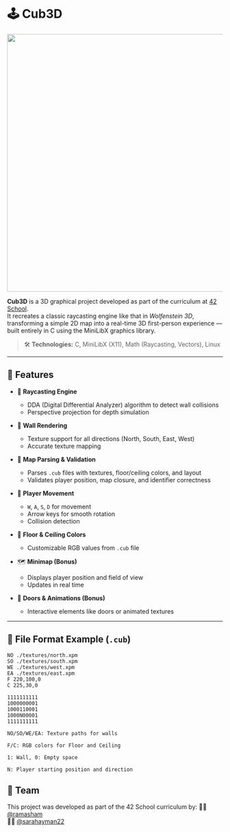 # 🕹️ Cub3D

<p align="center">
  <img src="https://github.com/user-attachments/assets/f6a32b7b-3b91-4875-97f5-afe998db44e5" width="600" />
</p>

**Cub3D** is a 3D graphical project developed as part of the curriculum at [42 School](https://42.fr/).  
It recreates a classic raycasting engine like that in *Wolfenstein 3D*, transforming a simple 2D map into a real-time 3D first-person experience — built entirely in C using the MiniLibX graphics library.

> 🛠️ **Technologies:** C, MiniLibX (X11), Math (Raycasting, Vectors), Linux

---

## 🚀 Features

- 🔭 **Raycasting Engine**
  - DDA (Digital Differential Analyzer) algorithm to detect wall collisions
  - Perspective projection for depth simulation

- 🧱 **Wall Rendering**
  - Texture support for all directions (North, South, East, West)
  - Accurate texture mapping

- 📜 **Map Parsing & Validation**
  - Parses `.cub` files with textures, floor/ceiling colors, and layout
  - Validates player position, map closure, and identifier correctness

- 👤 **Player Movement**
  - `W`, `A`, `S`, `D` for movement
  - Arrow keys for smooth rotation
  - Collision detection

- 🎨 **Floor & Ceiling Colors**
  - Customizable RGB values from `.cub` file

- 🗺️ **Minimap (Bonus)**
  - Displays player position and field of view
  - Updates in real time

- 🚪 **Doors & Animations (Bonus)**
  - Interactive elements like doors or animated textures

---

## 🧾 File Format Example (`.cub`)
```cub
NO ./textures/north.xpm
SO ./textures/south.xpm
WE ./textures/west.xpm
EA ./textures/east.xpm
F 220,100,0
C 225,30,0

1111111111
1000000001
1000110001
1000N00001
1111111111

NO/SO/WE/EA: Texture paths for walls

F/C: RGB colors for Floor and Ceiling

1: Wall, 0: Empty space

N: Player starting position and direction

```

## 👥 Team
This project was developed as part of the 42 School curriculum by:
🧑‍💻 [@ramasham](https://github.com/ramasham)  
🧑‍💻 [@sarahayman22](https://github.com/sarahayman22)
